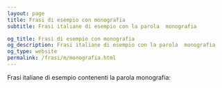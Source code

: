 ```yaml
---
layout: page
title: Frasi di esempio con monografia 
subtitle: Frasi italiane di esempio con la parola  monografia

og_title: Frasi di esempio con monografia 
og_description: Frasi italiane di esempio con la parola  monografia
og_type: website
permalink: /frasi/m/monografia.html
---
```


Frasi italiane di esempio contenenti la parola monografia:



